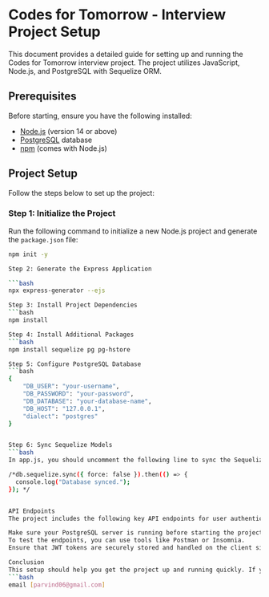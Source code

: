 # Codes for Tomorrow - Interview Project Setup

This document provides a detailed guide for setting up and running the Codes for Tomorrow interview project. The project utilizes JavaScript, Node.js, and PostgreSQL with Sequelize ORM.

## Prerequisites

Before starting, ensure you have the following installed:

- [Node.js](https://nodejs.org/en/) (version 14 or above)
- [PostgreSQL](https://www.postgresql.org/) database
- [npm](https://www.npmjs.com/) (comes with Node.js)

## Project Setup

Follow the steps below to set up the project:

### Step 1: Initialize the Project

Run the following command to initialize a new Node.js project and generate the `package.json` file:

````bash
npm init -y

Step 2: Generate the Express Application

```bash
npx express-generator --ejs

Step 3: Install Project Dependencies
```bash
npm install

Step 4: Install Additional Packages
```bash
npm install sequelize pg pg-hstore

Step 5: Configure PostgreSQL Database
```bash
{
    "DB_USER": "your-username",
    "DB_PASSWORD": "your-password",
    "DB_DATABASE": "your-database-name",
    "DB_HOST": "127.0.0.1",
    "dialect": "postgres"
}


Step 6: Sync Sequelize Models
```bash
In app.js, you should uncomment the following line to sync the Sequelize models with your PostgreSQL database:

/*db.sequelize.sync({ force: false }).then(() => {
  console.log("Database synced.");
}); */


API Endpoints
The project includes the following key API endpoints for user authentication:

Make sure your PostgreSQL server is running before starting the project.
To test the endpoints, you can use tools like Postman or Insomnia.
Ensure that JWT tokens are securely stored and handled on the client side.

Conclusion
This setup should help you get the project up and running quickly. If you encounter any issues or have questions, feel free to reach out to the project team.
```bash
email [parvind06@gmail.com]



